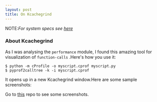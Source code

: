 ```yaml
---
layout: post
title: On Kcachegrind
---
```


NOTE:*For system specs see [here](https://bhavishyagopesh.github.io/Second-Post/)*

### About Kcachegrind

As I was analysing the `performance` module, I found this amazing tool for visualization of `function-calls`
.Here's how you use it:

```text
$ python -m cProfile -o myscript.cprof myscript.py
$ pyprof2calltree -k -i myscript.cprof
```
It opens up in a new Kcachegrind window.Here are some sample screenshots:

Go to [this](https://github.com/bhavishyagopesh/gsoc_2017/tree/master/kcachegrind) repo to see some screenshots.
